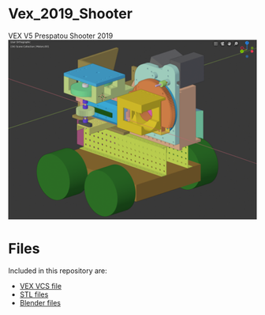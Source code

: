 # Vex_2019_Shooter
VEX V5 Prespatou Shooter 2019
![Shooter Robot](https://github.com/Harmony-Lab/Vex_2019_Shooter/blob/master/images/2019%20Ball%20Thrower.png)
# Files
Included in this repository are:
- [VEX VCS file](https://github.com/lead-harmony-lab/Vex_2019_Shooter/blob/master/ShootRobot.vex)
- [STL files](https://github.com/Harmony-Lab/Vex_2019_Shooter/tree/master/STL%20Files)
- [Blender files](https://github.com/Harmony-Lab/Vex_2019_Shooter/tree/master/Blender%20Files)
